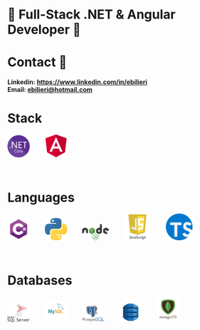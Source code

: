 # 👋 Full-Stack .NET & Angular Developer 👋

# Contact 💬
**Linkedin: https://www.linkedin.com/in/ebilieri**
<br>
**Email:    ebilieri@hotmail.com**

# Stack
<p align="left">
  <img src="https://github.com/ebilieri/ebilieri/blob/main/assets/NET_Core_Logo.svg" width="50" title=".Net Core">
  <img src="https://github.com/ebilieri/ebilieri/blob/main/assets/angular-logo.png" width="50" title="Angular" hspace="30">
</p>
<br>

# Languages
<p align="left">
  <img src="https://github.com/ebilieri/ebilieri/blob/main/assets/c%23.png" width="50" title="C#">
  <img src="https://github.com/ebilieri/ebilieri/blob/main/assets/python.png" width="50" title="Python" hspace="30">
  <img src="https://github.com/ebilieri/ebilieri/blob/main/assets/node-js.png" width="60" title="Node JS">
  <img src="https://github.com/ebilieri/ebilieri/blob/main/assets/javascript.png" width="60" title="JavaScript" hspace="30">
  <img src="https://github.com/ebilieri/ebilieri/blob/main/assets/typescript-logo.svg" width="60" title="TypeScript">
</p>
<br>

# Databases
<p align="left">
  <img src="https://github.com/ebilieri/ebilieri/blob/main/assets/ms-sql-server.png" width="50" title="Microsoft SQL Server">
  <img src="https://github.com/ebilieri/ebilieri/blob/main/assets/mysql.png" width="50" title="MySQL" hspace="30">
  <img src="https://github.com/ebilieri/ebilieri/blob/main/assets/postgresql-logo.png" width="50" title="PostgreSQL">
  <img src="https://github.com/ebilieri/ebilieri/blob/main/assets/DynamoDB.png" width="50" title="DynamoDB" hspace="30">
  <img src="https://github.com/ebilieri/ebilieri/blob/main/assets/mongodb-logo.png" width="50" title="MongoDB">
</p>
<br>
<!--
**ebilieri/ebilieri** is a ✨ _special_ ✨ repository because its `README.md` (this file) appears on your GitHub profile.

Here are some ideas to get you started:

- 🔭 I’m currently working on ...
- 🌱 I’m currently learning ...
- 👯 I’m looking to collaborate on ...
- 🤔 I’m looking for help with ...
- 💬 Ask me about ...
- 📫 How to reach me: ...
- 😄 Pronouns: ...
- ⚡ Fun fact: ...
-->
